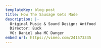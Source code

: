 ```yaml
---
templateKey: blog-post
title: How The Sausage Gets Made
description: |-
  Original Music & Sound Design: Antfood
  Director: Buck
  VO: Daniel aka MC Danger
embed url: https://vimeo.com/241573335
---
```

